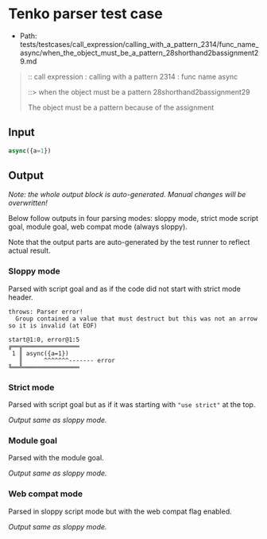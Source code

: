# Tenko parser test case

- Path: tests/testcases/call_expression/calling_with_a_pattern_2314/func_name_async/when_the_object_must_be_a_pattern_28shorthand2bassignment29.md

> :: call expression : calling with a pattern 2314 : func name async
>
> ::> when the object must be a pattern 28shorthand2bassignment29
>
> The object must be a pattern because of the assignment

## Input

`````js
async({a=1})
`````

## Output

_Note: the whole output block is auto-generated. Manual changes will be overwritten!_

Below follow outputs in four parsing modes: sloppy mode, strict mode script goal, module goal, web compat mode (always sloppy).

Note that the output parts are auto-generated by the test runner to reflect actual result.

### Sloppy mode

Parsed with script goal and as if the code did not start with strict mode header.

`````
throws: Parser error!
  Group contained a value that must destruct but this was not an arrow so it is invalid (at EOF)

start@1:0, error@1:5
╔══╦════════════════
 1 ║ async({a=1})
   ║      ^^^^^^^------- error
╚══╩════════════════

`````

### Strict mode

Parsed with script goal but as if it was starting with `"use strict"` at the top.

_Output same as sloppy mode._

### Module goal

Parsed with the module goal.

_Output same as sloppy mode._

### Web compat mode

Parsed in sloppy script mode but with the web compat flag enabled.

_Output same as sloppy mode._
